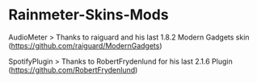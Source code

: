 # Rainmeter-Skins-Mods


AudioMeter > Thanks to raiguard and his last 1.8.2 Modern Gadgets skin (https://github.com/raiguard/ModernGadgets)

SpotifyPlugin > Thanks to RobertFrydenlund for his last 2.1.6 Plugin (https://github.com/RobertFrydenlund)
